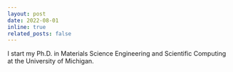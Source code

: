 ```yaml
---
layout: post
date: 2022-08-01
inline: true
related_posts: false
---
```


I start my Ph.D. in Materials Science Engineering and Scientific Computing at the University of Michigan.
